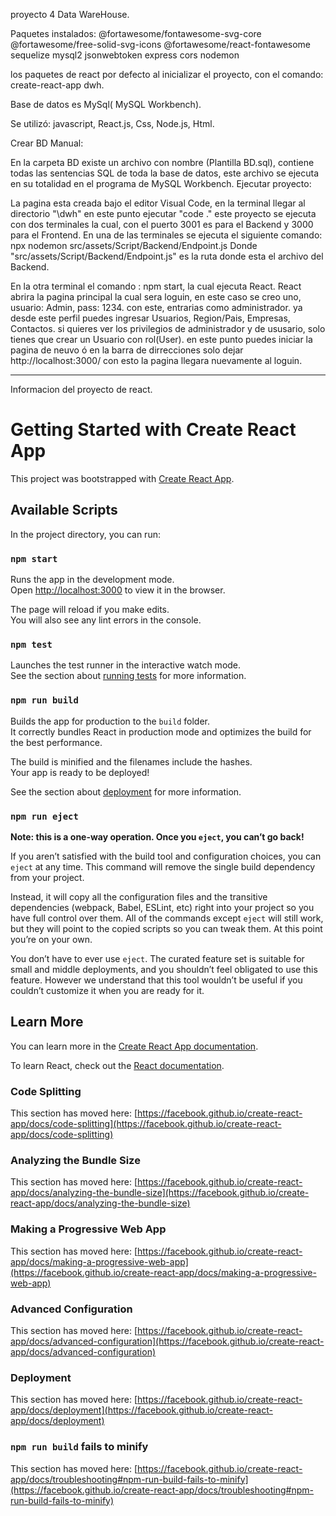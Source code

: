 proyecto 4 Data WareHouse.

Paquetes instalados:
@fortawesome/fontawesome-svg-core
@fortawesome/free-solid-svg-icons
@fortawesome/react-fontawesome
sequelize
mysql2
jsonwebtoken
express
cors
nodemon

los paquetes de react por defecto al inicializar el proyecto, con el comando:
create-react-app dwh.

Base de datos es MySql( MySQL Workbench).

Se utilizó: javascript, React.js, Css, Node.js, Html.

Crear BD Manual:

En la carpeta BD existe un archivo con nombre (Plantilla BD.sql), contiene todas  las sentencias SQL de toda la base de datos, este archivo se ejecuta en su totalidad en el programa de MySQL Workbench.
Ejecutar proyecto:

La pagina esta creada bajo el editor Visual Code, en la terminal llegar al directorio "\dwh" en este punto ejecutar "code ."
este proyecto se ejecuta con dos terminales la cual, con el puerto 3001 es para el Backend y 3000 para el Frontend.
En una de las terminales se ejecuta el siguiente comando: npx nodemon src/assets/Script/Backend/Endpoint.js Donde "src/assets/Script/Backend/Endpoint.js" es la ruta donde esta el
archivo del Backend.

En la otra terminal el comando : npm start, la cual ejecuta React.
React abrira la pagina principal la cual sera loguin, en este caso se creo uno, usuario: Admin, pass: 1234.
con este, entrarias como administrador. ya desde este perfil puedes ingresar Usuarios, Region/Pais, Empresas, Contactos.
si quieres ver los privilegios de administrador y de ususario, solo tienes que crear un Usuario con rol(User). en este punto puedes iniciar la pagina de neuvo ó en la barra de dirrecciones solo dejar http://localhost:3000/ con esto la pagina llegara nuevamente al loguin.

---

Informacion del proyecto de react.

# Getting Started with Create React App

This project was bootstrapped with [Create React App](https://github.com/facebook/create-react-app).

## Available Scripts

In the project directory, you can run:

### `npm start`

Runs the app in the development mode.\
Open [http://localhost:3000](http://localhost:3000) to view it in the browser.

The page will reload if you make edits.\
You will also see any lint errors in the console.

### `npm test`

Launches the test runner in the interactive watch mode.\
See the section about [running tests](https://facebook.github.io/create-react-app/docs/running-tests) for more information.

### `npm run build`

Builds the app for production to the `build` folder.\
It correctly bundles React in production mode and optimizes the build for the best performance.

The build is minified and the filenames include the hashes.\
Your app is ready to be deployed!

See the section about [deployment](https://facebook.github.io/create-react-app/docs/deployment) for more information.

### `npm run eject`

**Note: this is a one-way operation. Once you `eject`, you can’t go back!**

If you aren’t satisfied with the build tool and configuration choices, you can `eject` at any time. This command will remove the single build dependency from your project.

Instead, it will copy all the configuration files and the transitive dependencies (webpack, Babel, ESLint, etc) right into your project so you have full control over them. All of the commands except `eject` will still work, but they will point to the copied scripts so you can tweak them. At this point you’re on your own.

You don’t have to ever use `eject`. The curated feature set is suitable for small and middle deployments, and you shouldn’t feel obligated to use this feature. However we understand that this tool wouldn’t be useful if you couldn’t customize it when you are ready for it.

## Learn More

You can learn more in the [Create React App documentation](https://facebook.github.io/create-react-app/docs/getting-started).

To learn React, check out the [React documentation](https://reactjs.org/).

### Code Splitting

This section has moved here: [https://facebook.github.io/create-react-app/docs/code-splitting](https://facebook.github.io/create-react-app/docs/code-splitting)

### Analyzing the Bundle Size

This section has moved here: [https://facebook.github.io/create-react-app/docs/analyzing-the-bundle-size](https://facebook.github.io/create-react-app/docs/analyzing-the-bundle-size)

### Making a Progressive Web App

This section has moved here: [https://facebook.github.io/create-react-app/docs/making-a-progressive-web-app](https://facebook.github.io/create-react-app/docs/making-a-progressive-web-app)

### Advanced Configuration

This section has moved here: [https://facebook.github.io/create-react-app/docs/advanced-configuration](https://facebook.github.io/create-react-app/docs/advanced-configuration)

### Deployment

This section has moved here: [https://facebook.github.io/create-react-app/docs/deployment](https://facebook.github.io/create-react-app/docs/deployment)

### `npm run build` fails to minify

This section has moved here: [https://facebook.github.io/create-react-app/docs/troubleshooting#npm-run-build-fails-to-minify](https://facebook.github.io/create-react-app/docs/troubleshooting#npm-run-build-fails-to-minify)

